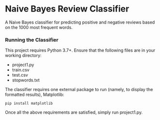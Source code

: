 # Naive Bayes Review Classifier
A Naive Bayes classifier for predicting positive and negative reviews based on the 1000 most frequent words.


### Running the Classifier
This project requires Python 3.7+.
Ensure that the following files are in your working directory:

 - project1.py
 - train.csv
 - test.csv
 - stopwords.txt

The classifier requires one external package to run (namely, to display the formatted results), Matplotlib:

    pip install matplotlib
Once all the above requirements are satisfied, simply run project1.py.
